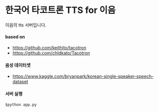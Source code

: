 # 한국어 타코트론 TTS for 이음

이음의 tts 서버입니다.

#### based on

- https://github.com/keithito/tacotron
- https://github.com/chldkato/Tacotron



#### 음성 데이터셋

- https://www.kaggle.com/bryanpark/korean-single-speaker-speech-dataset



#### 서버 실행

```shell
$python app.py
```







